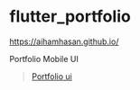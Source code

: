 # flutter_portfolio

https://aihamhasan.github.io/

Portfolio Mobile UI
<blockquote class="imgur-embed-pub" lang="en" data-id="a/M3rby7S"  ><a href="//imgur.com/a/M3rby7S">Portfolio ui</a></blockquote><script async src="//s.imgur.com/min/embed.js" charset="utf-8"></script>


